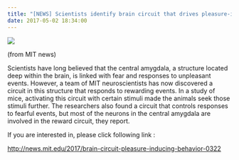 ```yaml
---
title: "[NEWS] Scientists identify brain circuit that drives pleasure-inducing behavior"
date: 2017-05-02 18:34:00
---
```


![](https://news.mit.edu/sites/default/files/styles/news_article__image_gallery/public/images/201703/MIT-Appetite-Control_0.jpg?itok=vgyHPujC#50)

(from MIT news)

Scientists have long believed that the central amygdala, a structure located deep within the brain, is linked with fear and responses to unpleasant events.
However, a team of MIT neuroscientists has now discovered a circuit in this structure that responds to rewarding events. In a study of mice, activating this circuit with certain stimuli made the animals seek those stimuli further. The researchers also found a circuit that controls responses to fearful events, but most of the neurons in the central amygdala are involved in the reward circuit, they report.

If you are interested in, please click following link :

<http://news.mit.edu/2017/brain-circuit-pleasure-inducing-behavior-0322>

